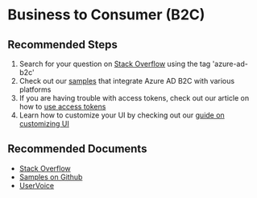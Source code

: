  <properties
	pageTitle="Business to Consumer (B2C)"
	description="Business to Consumer (B2C)"
	service="microsoft.azureactivedirectory"
	resource="b2cDirectories"
	authors="parakhj"
	ms.author="parja"
	displayOrder=""
	selfHelpType="generic"
	supportTopicIds="32633308,32633312,32633321,32633324,32633595"
	resourceTags=""
	productPesIds="16580"
	cloudEnvironments="public"
	articleId="6582ee27-0f27-4cee-a3c4-313e69648137"
/>

# Business to Consumer (B2C)

## **Recommended Steps**

1. Search for your question on [Stack Overflow](http://stackoverflow.com/questions/tagged/azure-ad-b2c) using the tag 'azure-ad-b2c'
1. Check out our [samples](https://azure.microsoft.com/resources/samples/?term=b2c) that integrate Azure AD B2C with various platforms
1. If you are having trouble with access tokens, check out our article on how to [use access tokens](https://docs.microsoft.com/azure/active-directory-b2c/active-directory-b2c-access-tokens)
1. Learn how to customize your UI by checking out our [guide on customizing UI](https://docs.microsoft.com/azure/active-directory-b2c/active-directory-b2c-reference-ui-customization)

## **Recommended Documents**

* [Stack Overflow](http://stackoverflow.com/questions/tagged/azure-ad-b2c)
* [Samples on Github](https://github.com/Azure-Samples?q=b2c)
* [UserVoice](https://feedback.azure.com/forums/169401-azure-active-directory/category/160596-b2c)

